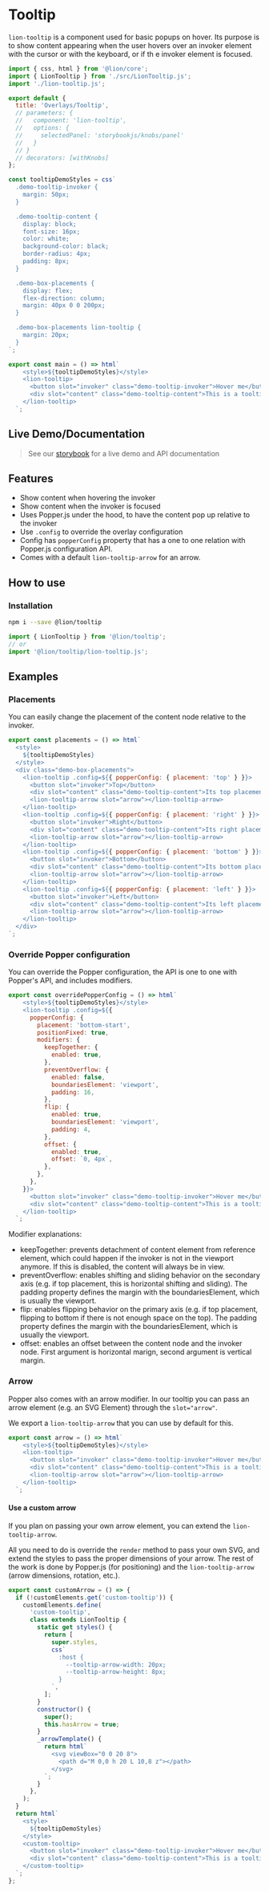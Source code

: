 # Tooltip

`lion-tooltip` is a component used for basic popups on hover.
Its purpose is to show content appearing when the user hovers over an invoker element with the cursor or with the keyboard, or if th
e invoker element is focused.

```js script
import { css, html } from '@lion/core';
import { LionTooltip } from './src/LionTooltip.js';
import './lion-tooltip.js';

export default {
  title: 'Overlays/Tooltip',
  // parameters: {
  //   component: 'lion-tooltip',
  //   options: {
  //     selectedPanel: 'storybookjs/knobs/panel'
  //   }
  // }
  // decorators: [withKnobs]
};

const tooltipDemoStyles = css`
  .demo-tooltip-invoker {
    margin: 50px;
  }

  .demo-tooltip-content {
    display: block;
    font-size: 16px;
    color: white;
    background-color: black;
    border-radius: 4px;
    padding: 8px;
  }

  .demo-box-placements {
    display: flex;
    flex-direction: column;
    margin: 40px 0 0 200px;
  }

  .demo-box-placements lion-tooltip {
    margin: 20px;
  }
`;
```

```js preview-story
export const main = () => html`
    <style>${tooltipDemoStyles}</style>
    <lion-tooltip>
      <button slot="invoker" class="demo-tooltip-invoker">Hover me</button>
      <div slot="content" class="demo-tooltip-content">This is a tooltip<div>
    </lion-tooltip>
  `;
```

## Live Demo/Documentation

> See our [storybook](http://lion-web-components.netlify.com/?path=/docs/overlays-specific-wc-tooltip) for a live demo and API documentation

## Features

- Show content when hovering the invoker
- Show content when the invoker is focused
- Uses Popper.js under the hood, to have the content pop up relative to the invoker
- Use `.config` to override the overlay configuration
- Config has `popperConfig` property that has a one to one relation with Popper.js configuration API.
- Comes with a default `lion-tooltip-arrow` for an arrow.

## How to use

### Installation

```bash
npm i --save @lion/tooltip
```

```js
import { LionTooltip } from '@lion/tooltip';
// or
import '@lion/tooltip/lion-tooltip.js';
```

## Examples

### Placements

You can easily change the placement of the content node relative to the invoker.

```js preview-story
export const placements = () => html`
  <style>
    ${tooltipDemoStyles}
  </style>
  <div class="demo-box-placements">
    <lion-tooltip .config=${{ popperConfig: { placement: 'top' } }}>
      <button slot="invoker">Top</button>
      <div slot="content" class="demo-tooltip-content">Its top placement</div>
      <lion-tooltip-arrow slot="arrow"></lion-tooltip-arrow>
    </lion-tooltip>
    <lion-tooltip .config=${{ popperConfig: { placement: 'right' } }}>
      <button slot="invoker">Right</button>
      <div slot="content" class="demo-tooltip-content">Its right placement</div>
      <lion-tooltip-arrow slot="arrow"></lion-tooltip-arrow>
    </lion-tooltip>
    <lion-tooltip .config=${{ popperConfig: { placement: 'bottom' } }}>
      <button slot="invoker">Bottom</button>
      <div slot="content" class="demo-tooltip-content">Its bottom placement</div>
      <lion-tooltip-arrow slot="arrow"></lion-tooltip-arrow>
    </lion-tooltip>
    <lion-tooltip .config=${{ popperConfig: { placement: 'left' } }}>
      <button slot="invoker">Left</button>
      <div slot="content" class="demo-tooltip-content">Its left placement</div>
      <lion-tooltip-arrow slot="arrow"></lion-tooltip-arrow>
    </lion-tooltip>
  </div>
`;
```

### Override Popper configuration

You can override the Popper configuration, the API is one to one with Popper's API, and includes modifiers.

```js preview-story
export const overridePopperConfig = () => html`
    <style>${tooltipDemoStyles}</style>
    <lion-tooltip .config=${{
      popperConfig: {
        placement: 'bottom-start',
        positionFixed: true,
        modifiers: {
          keepTogether: {
            enabled: true,
          },
          preventOverflow: {
            enabled: false,
            boundariesElement: 'viewport',
            padding: 16,
          },
          flip: {
            enabled: true,
            boundariesElement: 'viewport',
            padding: 4,
          },
          offset: {
            enabled: true,
            offset: `0, 4px`,
          },
        },
      },
    }}>
      <button slot="invoker" class="demo-tooltip-invoker">Hover me</button>
      <div slot="content" class="demo-tooltip-content">This is a tooltip<div>
    </lion-tooltip>
  `;
```

Modifier explanations:

- keepTogether: prevents detachment of content element from reference element, which could happen if the invoker is not in the viewport anymore. If this is disabled, the content will always be in view.
- preventOverflow: enables shifting and sliding behavior on the secondary axis (e.g. if top placement, this is horizontal shifting and sliding). The padding property defines the margin with the boundariesElement, which is usually the viewport.
- flip: enables flipping behavior on the primary axis (e.g. if top placement, flipping to bottom if there is not enough space on the top). The padding property defines the margin with the boundariesElement, which is usually the viewport.
- offset: enables an offset between the content node and the invoker node. First argument is horizontal marign, second argument is vertical margin.

### Arrow

Popper also comes with an arrow modifier.
In our tooltip you can pass an arrow element (e.g. an SVG Element) through the `slot="arrow"`.

We export a `lion-tooltip-arrow` that you can use by default for this.

```js preview-story
export const arrow = () => html`
    <style>${tooltipDemoStyles}</style>
    <lion-tooltip>
      <button slot="invoker" class="demo-tooltip-invoker">Hover me</button>
      <div slot="content" class="demo-tooltip-content">This is a tooltip<div>
      <lion-tooltip-arrow slot="arrow"></lion-tooltip-arrow>
    </lion-tooltip>
  `;
```

#### Use a custom arrow

If you plan on passing your own arrow element, you can extend the `lion-tooltip-arrow`.

All you need to do is override the `render` method to pass your own SVG, and extend the styles to pass the proper dimensions of your arrow.
The rest of the work is done by Popper.js (for positioning) and the `lion-tooltip-arrow` (arrow dimensions, rotation, etc.).

```js preview-story
export const customArrow = () => {
  if (!customElements.get('custom-tooltip')) {
    customElements.define(
      'custom-tooltip',
      class extends LionTooltip {
        static get styles() {
          return [
            super.styles,
            css`
              :host {
                --tooltip-arrow-width: 20px;
                --tooltip-arrow-height: 8px;
              }
            `,
          ];
        }
        constructor() {
          super();
          this.hasArrow = true;
        }
        _arrowTemplate() {
          return html`
            <svg viewBox="0 0 20 8">
              <path d="M 0,0 h 20 L 10,8 z"></path>
            </svg>
          `;
        }
      },
    );
  }
  return html`
    <style>
      ${tooltipDemoStyles}
    </style>
    <custom-tooltip>
      <button slot="invoker" class="demo-tooltip-invoker">Hover me</button>
      <div slot="content" class="demo-tooltip-content">This is a tooltip</div>
    </custom-tooltip>
  `;
};
```
